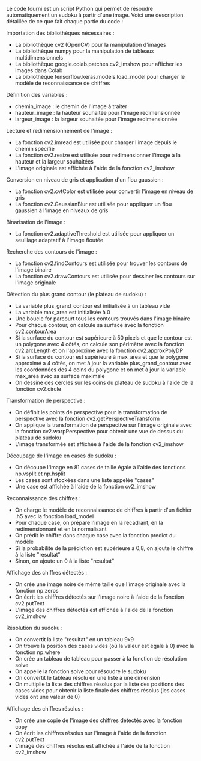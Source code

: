 Le code fourni est un script Python qui permet de résoudre automatiquement un sudoku à partir d'une image. Voici une description détaillée de ce que fait chaque partie du code :

Importation des bibliothèques nécessaires :

* La bibliothèque cv2 (OpenCV) pour la manipulation d'images
* La bibliothèque numpy pour la manipulation de tableaux multidimensionnels
* La bibliothèque google.colab.patches.cv2_imshow pour afficher les images dans Colab
* La bibliothèque tensorflow.keras.models.load_model pour charger le modèle de reconnaissance de chiffres

Définition des variables :

* chemin_image : le chemin de l'image à traiter
* hauteur_image : la hauteur souhaitée pour l'image redimensionnée
* largeur_image : la largeur souhaitée pour l'image redimensionnée

Lecture et redimensionnement de l'image :

* La fonction cv2.imread est utilisée pour charger l'image depuis le chemin spécifié
* La fonction cv2.resize est utilisée pour redimensionner l'image à la hauteur et la largeur souhaitées
* L'image originale est affichée à l'aide de la fonction cv2_imshow

Conversion en niveau de gris et application d'un flou gaussien :

* La fonction cv2.cvtColor est utilisée pour convertir l'image en niveau de gris
* La fonction cv2.GaussianBlur est utilisée pour appliquer un flou gaussien à l'image en niveaux de gris

Binarisation de l'image :

* La fonction cv2.adaptiveThreshold est utilisée pour appliquer un seuillage adaptatif à l'image floutée

Recherche des contours de l'image :

* La fonction cv2.findContours est utilisée pour trouver les contours de l'image binaire
* La fonction cv2.drawContours est utilisée pour dessiner les contours sur l'image originale

Détection du plus grand contour (le plateau de sudoku) :

* La variable plus_grand_contour est initialisée à un tableau vide
* La variable max_area est initialisée à 0
* Une boucle for parcourt tous les contours trouvés dans l'image binaire
* Pour chaque contour, on calcule sa surface avec la fonction cv2.contourArea
* Si la surface du contour est supérieure à 50 pixels et que le contour est un polygone avec 4 côtés, on calcule son périmètre avec la fonction cv2.arcLength et on l'approxime avec la fonction cv2.approxPolyDP
* Si la surface du contour est supérieure à max_area et que le polygone approximé a 4 côtés, on met à jour la variable plus_grand_contour avec les coordonnées des 4 coins du polygone et on met à jour la variable max_area avec sa surface maximale
* On dessine des cercles sur les coins du plateau de sudoku à l'aide de la fonction cv2.circle

Transformation de perspective :

* On définit les points de perspective pour la transformation de perspective avec la fonction cv2.getPerspectiveTransform
* On applique la transformation de perspective sur l'image originale avec la fonction cv2.warpPerspective pour obtenir une vue de dessus du plateau de sudoku
* L'image transformée est affichée à l'aide de la fonction cv2_imshow

Découpage de l'image en cases de sudoku :

* On découpe l'image en 81 cases de taille égale à l'aide des fonctions np.vsplit et np.hsplit
* Les cases sont stockées dans une liste appelée "cases"
* Une case est affichée à l'aide de la fonction cv2_imshow

Reconnaissance des chiffres :

* On charge le modèle de reconnaissance de chiffres à partir d'un fichier .h5 avec la fonction load_model
* Pour chaque case, on prépare l'image en la recadrant, en la redimensionnant et en la normalisant
* On prédit le chiffre dans chaque case avec la fonction predict du modèle
* Si la probabilité de la prédiction est supérieure à 0,8, on ajoute le chiffre à la liste "resultat"
* Sinon, on ajoute un 0 à la liste "resultat"

Affichage des chiffres détectés :

* On crée une image noire de même taille que l'image originale avec la fonction np.zeros
* On écrit les chiffres détectés sur l'image noire à l'aide de la fonction cv2.putText
* L'image des chiffres détectés est affichée à l'aide de la fonction cv2_imshow

Résolution du sudoku :

* On convertit la liste "resultat" en un tableau 9x9
* On trouve la position des cases vides (où la valeur est égale à 0) avec la fonction np.where
* On crée un tableau de tableau pour passer à la fonction de résolution solve
* On appelle la fonction solve pour résoudre le sudoku
* On convertit le tableau résolu en une liste à une dimension
* On multiplie la liste des chiffres résolus par la liste des positions des cases vides pour obtenir la liste finale des chiffres résolus (les cases vides ont une valeur de 0)

Affichage des chiffres résolus :

* On crée une copie de l'image des chiffres détectés avec la fonction copy
* On écrit les chiffres résolus sur l'image à l'aide de la fonction cv2.putText
* L'image des chiffres résolus est affichée à l'aide de la fonction cv2_imshow
